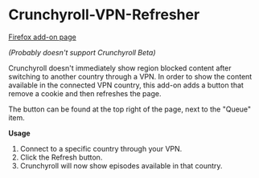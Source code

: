 # Crunchyroll-VPN-Refresher
[Firefox add-on page](https://addons.mozilla.org/en-US/firefox/addon/crunchyroll-vpn-refresher/)  

_(Probably doesn't support Crunchyroll Beta)_

Crunchyroll doesn't immediately show region blocked content after switching to another country through a VPN. In order to show the content available in the connected VPN country, this add-on adds a button that remove a cookie and then refreshes the page.

The button can be found at the top right of the page, next to the "Queue" item.

**Usage**
1. Connect to a specific country through your VPN.
2. Click the Refresh button.
3. Crunchyroll will now show episodes available in that country.
